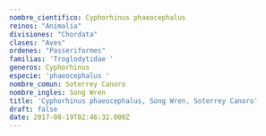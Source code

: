 ```yaml
---
nombre_cientifico: Cyphorhinus phaeocephalus
reinos: "Animalia"
divisiones: "Chordata"
clases: "Aves"
ordenes: "Passeriformes"
familias: 'Troglodytidae '
generos: Cyphorhinus
especie: 'phaeocephalus '
nombre_comun: Soterrey Canoro
nombre_ingles: Song Wren
title: 'Cyphorhinus phaeocephalus, Song Wren, Soterrey Canoro'
draft: false
date: 2017-08-19T02:46:32.000Z
---
```


